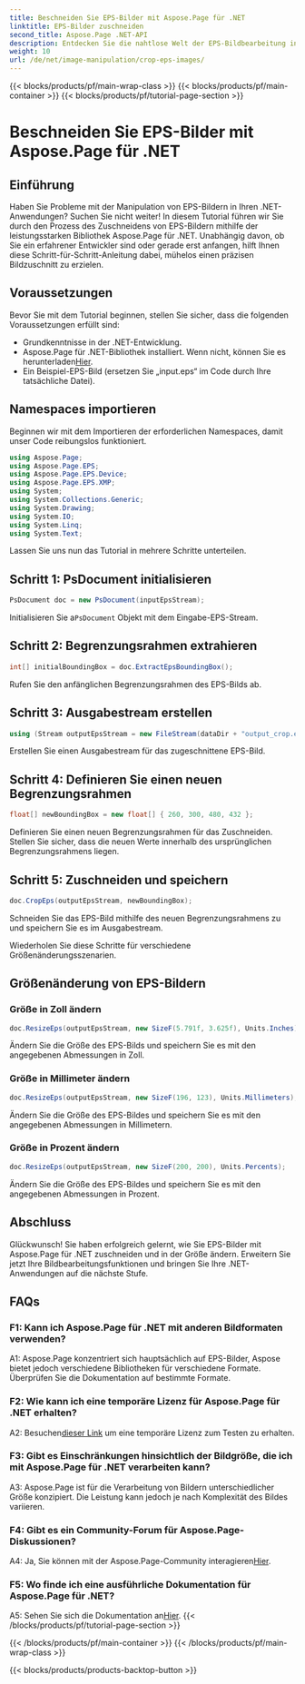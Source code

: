 ```yaml
---
title: Beschneiden Sie EPS-Bilder mit Aspose.Page für .NET
linktitle: EPS-Bilder zuschneiden
second_title: Aspose.Page .NET-API
description: Entdecken Sie die nahtlose Welt der EPS-Bildbearbeitung in .NET mit Aspose.Page. Schneiden Sie Bilder mühelos zu und ändern Sie ihre Größe, um atemberaubende Ergebnisse zu erzielen.
weight: 10
url: /de/net/image-manipulation/crop-eps-images/
---
```


{{< blocks/products/pf/main-wrap-class >}}
{{< blocks/products/pf/main-container >}}
{{< blocks/products/pf/tutorial-page-section >}}

# Beschneiden Sie EPS-Bilder mit Aspose.Page für .NET

## Einführung

Haben Sie Probleme mit der Manipulation von EPS-Bildern in Ihren .NET-Anwendungen? Suchen Sie nicht weiter! In diesem Tutorial führen wir Sie durch den Prozess des Zuschneidens von EPS-Bildern mithilfe der leistungsstarken Bibliothek Aspose.Page für .NET. Unabhängig davon, ob Sie ein erfahrener Entwickler sind oder gerade erst anfangen, hilft Ihnen diese Schritt-für-Schritt-Anleitung dabei, mühelos einen präzisen Bildzuschnitt zu erzielen.

## Voraussetzungen

Bevor Sie mit dem Tutorial beginnen, stellen Sie sicher, dass die folgenden Voraussetzungen erfüllt sind:

- Grundkenntnisse in der .NET-Entwicklung.
-  Aspose.Page für .NET-Bibliothek installiert. Wenn nicht, können Sie es herunterladen[Hier](https://releases.aspose.com/page/net/).
- Ein Beispiel-EPS-Bild (ersetzen Sie „input.eps“ im Code durch Ihre tatsächliche Datei).

## Namespaces importieren

Beginnen wir mit dem Importieren der erforderlichen Namespaces, damit unser Code reibungslos funktioniert. 

```csharp
using Aspose.Page;
using Aspose.Page.EPS;
using Aspose.Page.EPS.Device;
using Aspose.Page.EPS.XMP;
using System;
using System.Collections.Generic;
using System.Drawing;
using System.IO;
using System.Linq;
using System.Text;
```

Lassen Sie uns nun das Tutorial in mehrere Schritte unterteilen.

## Schritt 1: PsDocument initialisieren

```csharp
PsDocument doc = new PsDocument(inputEpsStream);
```

 Initialisieren Sie a`PsDocument` Objekt mit dem Eingabe-EPS-Stream.

## Schritt 2: Begrenzungsrahmen extrahieren

```csharp
int[] initialBoundingBox = doc.ExtractEpsBoundingBox();
```

Rufen Sie den anfänglichen Begrenzungsrahmen des EPS-Bilds ab.

## Schritt 3: Ausgabestream erstellen

```csharp
using (Stream outputEpsStream = new FileStream(dataDir + "output_crop.eps", FileMode.Create, FileAccess.Write))
```

Erstellen Sie einen Ausgabestream für das zugeschnittene EPS-Bild.

## Schritt 4: Definieren Sie einen neuen Begrenzungsrahmen

```csharp
float[] newBoundingBox = new float[] { 260, 300, 480, 432 };
```

Definieren Sie einen neuen Begrenzungsrahmen für das Zuschneiden. Stellen Sie sicher, dass die neuen Werte innerhalb des ursprünglichen Begrenzungsrahmens liegen.

## Schritt 5: Zuschneiden und speichern

```csharp
doc.CropEps(outputEpsStream, newBoundingBox);
```

Schneiden Sie das EPS-Bild mithilfe des neuen Begrenzungsrahmens zu und speichern Sie es im Ausgabestream.

Wiederholen Sie diese Schritte für verschiedene Größenänderungsszenarien.

## Größenänderung von EPS-Bildern

### Größe in Zoll ändern

```csharp
doc.ResizeEps(outputEpsStream, new SizeF(5.791f, 3.625f), Units.Inches);
```

Ändern Sie die Größe des EPS-Bilds und speichern Sie es mit den angegebenen Abmessungen in Zoll.

### Größe in Millimeter ändern

```csharp
doc.ResizeEps(outputEpsStream, new SizeF(196, 123), Units.Millimeters);
```

Ändern Sie die Größe des EPS-Bildes und speichern Sie es mit den angegebenen Abmessungen in Millimetern.

### Größe in Prozent ändern

```csharp
doc.ResizeEps(outputEpsStream, new SizeF(200, 200), Units.Percents);
```

Ändern Sie die Größe des EPS-Bildes und speichern Sie es mit den angegebenen Abmessungen in Prozent.

## Abschluss

Glückwunsch! Sie haben erfolgreich gelernt, wie Sie EPS-Bilder mit Aspose.Page für .NET zuschneiden und in der Größe ändern. Erweitern Sie jetzt Ihre Bildbearbeitungsfunktionen und bringen Sie Ihre .NET-Anwendungen auf die nächste Stufe.

## FAQs

### F1: Kann ich Aspose.Page für .NET mit anderen Bildformaten verwenden?

A1: Aspose.Page konzentriert sich hauptsächlich auf EPS-Bilder, Aspose bietet jedoch verschiedene Bibliotheken für verschiedene Formate. Überprüfen Sie die Dokumentation auf bestimmte Formate.

### F2: Wie kann ich eine temporäre Lizenz für Aspose.Page für .NET erhalten?

 A2: Besuchen[dieser Link](https://purchase.aspose.com/temporary-license/) um eine temporäre Lizenz zum Testen zu erhalten.

### F3: Gibt es Einschränkungen hinsichtlich der Bildgröße, die ich mit Aspose.Page für .NET verarbeiten kann?

A3: Aspose.Page ist für die Verarbeitung von Bildern unterschiedlicher Größe konzipiert. Die Leistung kann jedoch je nach Komplexität des Bildes variieren.

### F4: Gibt es ein Community-Forum für Aspose.Page-Diskussionen?

 A4: Ja, Sie können mit der Aspose.Page-Community interagieren[Hier](https://forum.aspose.com/c/page/39).

### F5: Wo finde ich eine ausführliche Dokumentation für Aspose.Page für .NET?

 A5: Sehen Sie sich die Dokumentation an[Hier](https://reference.aspose.com/page/net/).
{{< /blocks/products/pf/tutorial-page-section >}}

{{< /blocks/products/pf/main-container >}}
{{< /blocks/products/pf/main-wrap-class >}}

{{< blocks/products/products-backtop-button >}}
